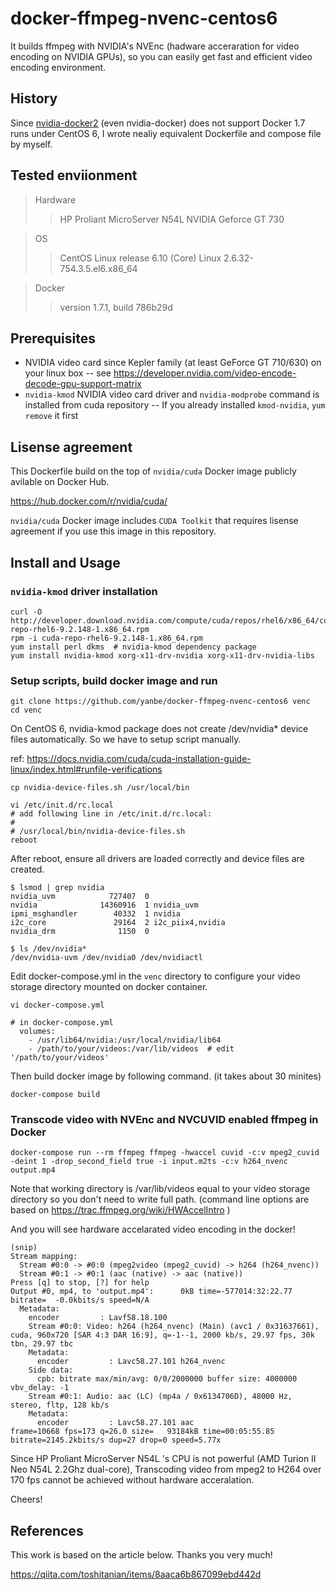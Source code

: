 # docker-ffmpeg-nvenc-centos6

It builds ffmpeg with NVIDIA's NVEnc (hadware acceraration for video encoding on NVIDIA GPUs),
so you can easily get fast and efficient video encoding environment.

## History

Since [nvidia-docker2](https://github.com/NVIDIA/nvidia-docker) (even nvidia-docker)
does not support Docker 1.7 runs under CentOS 6, I wrote nealiy equivalent
Dockerfile and compose file by myself.

## Tested enviionment

> Hardware
>> HP Proliant MicroServer N54L
>> NVIDIA Geforce GT 730

> OS
>> CentOS Linux release 6.10 (Core)
>> Linux 2.6.32-754.3.5.el6.x86_64

> Docker
>> version 1.7.1, build 786b29d

## Prerequisites

- NVIDIA video card since Kepler family (at least GeForce GT 710/630) on your linux box
-- see https://developer.nvidia.com/video-encode-decode-gpu-support-matrix
- `nvidia-kmod` NVIDIA video card driver and `nvidia-modprobe` command is installed from cuda repository
-- If you already installed `kmod-nvidia`,  `yum remove` it first 

## Lisense agreement

This Dockerfile build on the top of `nvidia/cuda` Docker image publicly avilable on Docker Hub.

https://hub.docker.com/r/nvidia/cuda/

`nvidia/cuda` Docker image includes `CUDA Toolkit` that requires lisense agreement
if you use this image in this repository.

## Install and Usage

### `nvidia-kmod` driver installation

```
curl -O http://developer.download.nvidia.com/compute/cuda/repos/rhel6/x86_64/cuda-repo-rhel6-9.2.148-1.x86_64.rpm
rpm -i cuda-repo-rhel6-9.2.148-1.x86_64.rpm
yum install perl dkms  # nvidia-kmod dependency package
yum install nvidia-kmod xorg-x11-drv-nvidia xorg-x11-drv-nvidia-libs
```

### Setup scripts, build docker image and run
```
git clone https://github.com/yanbe/docker-ffmpeg-nvenc-centos6 venc
cd venc
```

On CentOS 6, nvidia-kmod package does not create /dev/nvidia* device files 
automatically. So we have to setup script manually.

ref: https://docs.nvidia.com/cuda/cuda-installation-guide-linux/index.html#runfile-verifications

```
cp nvidia-device-files.sh /usr/local/bin

vi /etc/init.d/rc.local
# add following line in /etc/init.d/rc.local:
# 
# /usr/local/bin/nvidia-device-files.sh
reboot
```

After reboot, ensure all drivers are loaded correctly and device files are created.

```
$ lsmod | grep nvidia
nvidia_uvm            727407  0
nvidia              14360916  1 nvidia_uvm
ipmi_msghandler        40332  1 nvidia
i2c_core               29164  2 i2c_piix4,nvidia
nvidia_drm              1150  0

$ ls /dev/nvidia*
/dev/nvidia-uvm /dev/nvidia0 /dev/nvidiactl
```

Edit docker-compose.yml in the `venc` directory to configure your video storage 
directory mounted on docker container.

```
vi docker-compose.yml

# in docker-compose.yml
  volumes:
    - /usr/lib64/nvidia:/usr/local/nvidia/lib64
    - /path/to/your/videos:/var/lib/videos  # edit '/path/to/your/videos'
```

Then build docker image by following command. (it takes about 30 minites)

```
docker-compose build
```

### Transcode video with NVEnc and NVCUVID enabled ffmpeg in Docker

```
docker-compose run --rm ffmpeg ffmpeg -hwaccel cuvid -c:v mpeg2_cuvid -deint 1 -drop_second_field true -i input.m2ts -c:v h264_nvenc output.mp4
```

Note that working directory is /var/lib/videos equal to your video storage directory
so you don't need to write full path.
(command line options are based on https://trac.ffmpeg.org/wiki/HWAccelIntro )

And you will see hardware accelarated video encoding in the docker!

```
(snip)
Stream mapping:
  Stream #0:0 -> #0:0 (mpeg2video (mpeg2_cuvid) -> h264 (h264_nvenc))
  Stream #0:1 -> #0:1 (aac (native) -> aac (native))
Press [q] to stop, [?] for help
Output #0, mp4, to 'output.mp4':      0kB time=-577014:32:22.77 bitrate=  -0.0kbits/s speed=N/A
  Metadata:
    encoder         : Lavf58.18.100
    Stream #0:0: Video: h264 (h264_nvenc) (Main) (avc1 / 0x31637661), cuda, 960x720 [SAR 4:3 DAR 16:9], q=-1--1, 2000 kb/s, 29.97 fps, 30k tbn, 29.97 tbc
    Metadata:
      encoder         : Lavc58.27.101 h264_nvenc
    Side data:
      cpb: bitrate max/min/avg: 0/0/2000000 buffer size: 4000000 vbv_delay: -1
    Stream #0:1: Audio: aac (LC) (mp4a / 0x6134706D), 48000 Hz, stereo, fltp, 128 kb/s
    Metadata:
      encoder         : Lavc58.27.101 aac
frame=10668 fps=173 q=26.0 size=   93184kB time=00:05:55.85 bitrate=2145.2kbits/s dup=27 drop=0 speed=5.77x
```

Since HP Proliant MicroServer N54L 's CPU is not powerful (AMD Turion II Neo N54L 2.2Ghz dual-core),
Transcoding video from mpeg2 to H264 over 170 fps cannot be achieved without hardware acceralation.

Cheers!

## References

This work is based on the article below. Thanks you very much!

https://qiita.com/toshitanian/items/8aaca6b867099ebd442d
